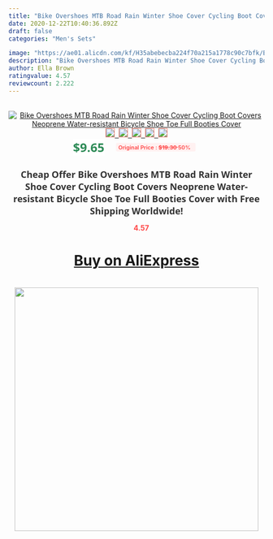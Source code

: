```yaml
---
title: "Bike Overshoes MTB Road Rain Winter Shoe Cover Cycling Boot Covers Neoprene Water-resistant Bicycle Shoe Toe Full Booties Cover"
date: 2020-12-22T10:40:36.892Z
draft: false
categories: "Men's Sets"

image: "https://ae01.alicdn.com/kf/H35abebecba224f70a215a1778c90c7bfk/Bike-Overshoes-MTB-Road-Rain-Winter-Shoe-Cover-Cycling-Boot-Covers-Neoprene-Water-resistant-Bicycle-Shoe.jpeg_220x220.jpeg"
description: "Bike Overshoes MTB Road Rain Winter Shoe Cover Cycling Boot Covers Neoprene Water-resistant Bicycle Shoe Toe Full Booties Cover"
author: Ella Brown
ratingvalue: 4.57
reviewcount: 2.222
---
```

<br>
<div style="text-align: center;">
<a href="https://s.click.aliexpress.com/e/_AcbXOl" target="_blank" rel="nofollow noopener noreferrer"><img alt="Bike Overshoes MTB Road Rain Winter Shoe Cover Cycling Boot Covers Neoprene Water-resistant Bicycle Shoe Toe Full Booties Cover" class="magnifier-image" src="https://ae01.alicdn.com/kf/H35abebecba224f70a215a1778c90c7bfk/Bike-Overshoes-MTB-Road-Rain-Winter-Shoe-Cover-Cycling-Boot-Covers-Neoprene-Water-resistant-Bicycle-Shoe.jpeg_220x220.jpeg_640x640.jpg">
<br>
<img style="border:1px solid salmon" src="https://ae01.alicdn.com/kf/H35abebecba224f70a215a1778c90c7bfk/Bike-Overshoes-MTB-Road-Rain-Winter-Shoe-Cover-Cycling-Boot-Covers-Neoprene-Water-resistant-Bicycle-Shoe.jpeg_120x120.jpg">&nbsp;&nbsp;<img style="border:1px solid salmon" src="https://ae01.alicdn.com/kf/H4e17d95ef3d6423b8793e8c09c6e01b8V/Bike-Overshoes-MTB-Road-Rain-Winter-Shoe-Cover-Cycling-Boot-Covers-Neoprene-Water-resistant-Bicycle-Shoe.jpeg_120x120.jpg">&nbsp;&nbsp;<img style="border:1px solid salmon" src="https://ae01.alicdn.com/kf/Hf097bc49017d4006846a82b5270aeb296/Bike-Overshoes-MTB-Road-Rain-Winter-Shoe-Cover-Cycling-Boot-Covers-Neoprene-Water-resistant-Bicycle-Shoe.jpeg_120x120.jpg">&nbsp;&nbsp;<img style="border:1px solid salmon" src="https://ae01.alicdn.com/kf/H880e366f3e504656b48b0aecfb8990efw/Bike-Overshoes-MTB-Road-Rain-Winter-Shoe-Cover-Cycling-Boot-Covers-Neoprene-Water-resistant-Bicycle-Shoe.jpeg_120x120.jpg">&nbsp;&nbsp;<img style="border:1px solid salmon" src="https://ae01.alicdn.com/kf/H82b500dbdf114cf98dd11e9ab459ceaeh/Bike-Overshoes-MTB-Road-Rain-Winter-Shoe-Cover-Cycling-Boot-Covers-Neoprene-Water-resistant-Bicycle-Shoe.jpeg_120x120.jpg"></a></div><br0>
<div style="text-align: center;"><span style="background-color: white; border: 0px; box-sizing: border-box; color: seagreen; display: inline-block; font-family: &quot;open sans&quot; , &quot;arial&quot; , &quot;helvetica&quot; , sans-serif , &quot;heiti&quot;; font-size: 24px; font-stretch: inherit; font-weight: 700; line-height: inherit; margin: 0px 10px 0px 0px; padding: 0px; vertical-align: middle;">$9.65 </span>
<span style="background: rgb(255 , 241 , 241); border-radius: 3px; border: 0px; box-sizing: border-box; color: #ff4747; display: inline-block; font-family: inherit; font-size: 12px; font-stretch: inherit; font-style: inherit; font-variant: inherit; font-weight: 600; line-height: inherit; margin: 0px; padding: 2px 5px; transform: scale(0.9); vertical-align: middle;">Original Price : <b style="text-decoration: line-through;">$19.30 </b> 50%&nbsp;&nbsp;</span></div>
<h1 style="color: #333333; display: inline-block; font-family: &quot;open sans&quot; , &quot;arial&quot; , &quot;helvetica&quot; , sans-serif , &quot;heiti&quot;; font-size: 18px; font-stretch: inherit; font-weight: 700; text-align: center;">Cheap Offer Bike Overshoes MTB Road Rain Winter Shoe Cover Cycling Boot Covers Neoprene Water-resistant Bicycle Shoe Toe Full Booties Cover with Free Shipping Worldwide!</h1>
<div style="color: #ff4747; text-align: center;">
<img src="https://4.bp.blogspot.com/-M0ZcTcb-5uY/XleCXlxnR4I/AAAAAAAAAEc/OrjgMkXV1oMQFaCRZj5HQwOCBcu3w1FegCPcBGAYYCw/s1600/star.png" style="height: 15px;">&nbsp;<b>4.57</b></div>
<div class="button_cont" align="center"><a class="buynow_a" href="https://s.click.aliexpress.com/e/_AcbXOl" target="_blank" rel="nofollow noopener noreferrer"><H1>Buy on AliExpress</H1></a></div><br>
<div class="separator" style="clear: both; text-align: center;">
<img src="https://lh3.googleusercontent.com/-pTy5HemUv9M/XlePHvY0dAI/AAAAAAAAAE4/0nX5iRUoIWY8eMW9Dpxeirr157OZliDIgCLcBGAsYHQ/s1600/badge.gif" width="480">
</div>
